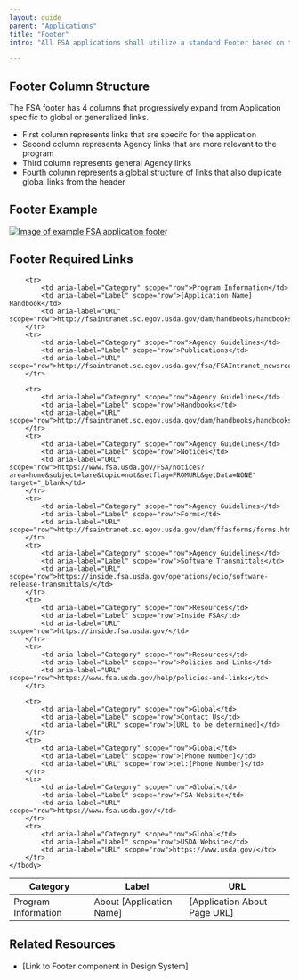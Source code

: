 ```yaml
---
layout: guide
parent: "Applications"
title: "Footer"
intro: "All FSA applications shall utilize a standard Footer based on the below specifications. The links in the below table are required for all FSA applications. Additional links that are specific to individual applications can be appended in the appropriate category column."

---
```


## Footer Column Structure

The FSA footer has 4 columns that progressively expand from Application specific to global or generalized links. 

 * First column represents links that are specifc for the application
 * Second column represents Agency links that are more relevant to the program
 * Third column represents general Agency links
 * Fourth column represents a global structure of links that also duplicate global links from the header

## Footer Example

<a href="{{ site.baseurl }}img/subcategories/applications/footer1.jpg" target="_blank"><img src="{{ site.baseurl }}img/subcategories/applications/footer1.jpg" alt="Image of example FSA application footer"></a>


## Footer Required Links

<table class="fsa-table fsa-table--responsive">
    <thead>
        <tr>
            <th scope="col">Category</th>
            <th scope="col">Label</th>
            <th scope="col">URL</th>
        </tr>
    </thead>
    <tbody>
        <tr>
            <td aria-label="Category" scope="row">Program Information</td>
            <td aria-label="Label" scope="row">About [Application Name]</td>
            <td aria-label="URL" scope="row">[Application About Page URL]</td>
        </tr>
        
        <tr>
            <td aria-label="Category" scope="row">Program Information</td>
            <td aria-label="Label" scope="row">[Application Name] Handbook</td>
            <td aria-label="URL" scope="row">http://fsaintranet.sc.egov.usda.gov/dam/handbooks/handbooks.asp</td>
        </tr>
        <tr>
            <td aria-label="Category" scope="row">Agency Guidelines</td>
            <td aria-label="Label" scope="row">Publications</td>
            <td aria-label="URL" scope="row">http://fsaintranet.sc.egov.usda.gov/fsa/FSAIntranet_newsroom.html</td>
        </tr>
        
        <tr>
            <td aria-label="Category" scope="row">Agency Guidelines</td>
            <td aria-label="Label" scope="row">Handbooks</td>
            <td aria-label="URL" scope="row">http://fsaintranet.sc.egov.usda.gov/dam/handbooks/handbooks.asp</td>
        </tr>
        <tr>
            <td aria-label="Category" scope="row">Agency Guidelines</td>
            <td aria-label="Label" scope="row">Notices</td>
            <td aria-label="URL" scope="row">https://www.fsa.usda.gov/FSA/notices?area=home&subject=lare&topic=not&setflag=FROMURL&getData=NONE" target="_blank</td>
        </tr>
        <tr>
            <td aria-label="Category" scope="row">Agency Guidelines</td>
            <td aria-label="Label" scope="row">Forms</td>
            <td aria-label="URL" scope="row">http://fsaintranet.sc.egov.usda.gov/dam/ffasforms/forms.html</td>
        </tr>
        <tr>
            <td aria-label="Category" scope="row">Agency Guidelines</td>
            <td aria-label="Label" scope="row">Software Transmittals</td>
            <td aria-label="URL" scope="row">https://inside.fsa.usda.gov/operations/ocio/software-release-transmittals/</td>
        </tr>
        <tr>
            <td aria-label="Category" scope="row">Resources</td>
            <td aria-label="Label" scope="row">Inside FSA</td>
            <td aria-label="URL" scope="row">https://inside.fsa.usda.gov/</td>
        </tr>
        <tr>
            <td aria-label="Category" scope="row">Resources</td>
            <td aria-label="Label" scope="row">Policies and Links</td>
            <td aria-label="URL" scope="row">https://www.fsa.usda.gov/help/policies-and-links</td>
        </tr>
        
        <tr>
            <td aria-label="Category" scope="row">Global</td>
            <td aria-label="Label" scope="row">Contact Us</td>
            <td aria-label="URL" scope="row">[URL to be determined]</td>
        </tr>
        <tr>
            <td aria-label="Category" scope="row">Global</td>
            <td aria-label="Label" scope="row">[Phone Number]</td>
            <td aria-label="URL" scope="row">tel:[Phone Number]</td>
        </tr>
        <tr>
            <td aria-label="Category" scope="row">Global</td>
            <td aria-label="Label" scope="row">FSA Website</td>
            <td aria-label="URL" scope="row">https://www.fsa.usda.gov/</td>
        </tr>
        <tr>
            <td aria-label="Category" scope="row">Global</td>
            <td aria-label="Label" scope="row">USDA Website</td>
            <td aria-label="URL" scope="row">https://www.usda.gov/</td>
        </tr>
    </tbody>
</table>


## Related Resources

 * [Link to Footer component in Design System]
 
